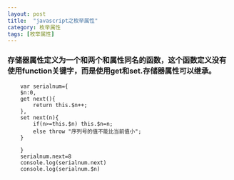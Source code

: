 ```yaml
---
layout: post
title:  "javascript之枚举属性"
category: 枚举属性
tags: [枚举属性]
---
```



###	存储器属性定义为一个和两个和属性同名的函数，这个函数定义没有使用function关键字，而是使用get和set.存储器属性可以继承。

```
	var serialnum={
    $n:0,
    get next(){
        return this.$n++;
    },
    set next(n){
        if(n>=this.$n) this.$n=n;
        else throw "序列号的值不能比当前值小";
    }

	}
	serialnum.next=8
	console.log(serialnum.next)
	console.log(serialnum.$n)
```


